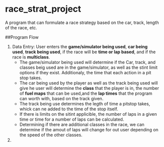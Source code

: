 # race_strat_project
A program that can formulate a race strategy based on the car, track, length of the race, etc.

##Program Flow
1. Data Entry: User enters the **game/simulator being used**, **car being used**, **track being used**, if the race will be **time or lap based**, and if the race is **multiclass**.
   - The game/simulator being used will determine if the  Car, track, and classes beig used are in the game/simulator, as well as the stint limit options if they exist. Additionaly, the time that each action in a pit stop takes. 
   - The car being used by the player as well as the track being used will give he user will determine the **class** that the player is in, the number of **fuel maps** that can be used,and the **lap times** that the program can worth with, based on the track given.
   - The track being use determines the legth of time a pitstop takes, whick can ne added to the time of the stop itself.
   - If there is limits on the sitint applicible, the number of laps in a given time or time for a number of laps can be calculated.
   - Determining if there are additional classes in the race, we can determine if the amout of laps will change for out user depending on the speed of the other classes.
2.      

